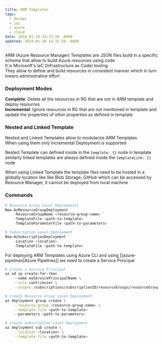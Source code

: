 ```yaml
---
title: ARM Templates
tags:
  - devops
  - iac
  - azure
  - cloud
date: 2024-01-28 14:15:56 -0600
updated: 2024-01-28 14:15:56 -0600
---
```


ARM (Azure Resource Manager) Templates are JSON files build in a specific schema that allow to build Azure resources using code  
It is Microsoft's IaC (Infrastructure as Code) tooling  
They allow to define and build resources in consistent manner which in turn lowers administrative effort  

### Deployment Modes

**Complete**: Delete all the resources in RG that are not in ARM template and deploy resources  
**Incremental**: Ignore resources in RG that are not mentioned in template and update the properties of other properties as defined in template

### Nested and Linked Template

Nested and Linked Templates allow to modularize ARM Templates  
When using them only Incremental Deployment is supported  

Nested Template can defined inside in the `template: {}` node in template similarly linked templates are always defined inside the `templateLink: {}` node

When using Linked Template the template files need to be hosted in a globally location like like Blob Storage, GitHub which can be accessed by Resource Manager, it cannot be deployed from local machine

### Commands

```powershell
# Resource Group Level Deployments
New-AzResourceGroupDeployment ` 
	-ResourceGroupName <resource-group-name> `
	-TemplateFile <path-to-template> `
	-TemplateParameterFile <path-to-parameters>

# Subscription Level Deployment
New-AzSubscriptionDeployment `
	-Location <location> `
	-TemplateFile <path-to-template>
```

For deploying ARM Templates using Azure CLI and using [[azure-pipelines|Azure Pipelines]] we need to create a Service Principal

```bash
# Create a Service Principal
az ad sp create-for-rbac 
	--name myServicePrincipalName \
	--role contributer \
	--scopes /subscriptions/subscriptionID/resourceGroups/resourceGroupName

# Create Resource Group Level Deployment
az deployment group create \
	--resource-group <resource-group-name> \
	--template-file <path-to-template>
	--parameters <path-to-parameters>

# Create Subscription Level Deployment
az deployment sub create \
	--location <location> \
	--template-file <path-to-template>
```
